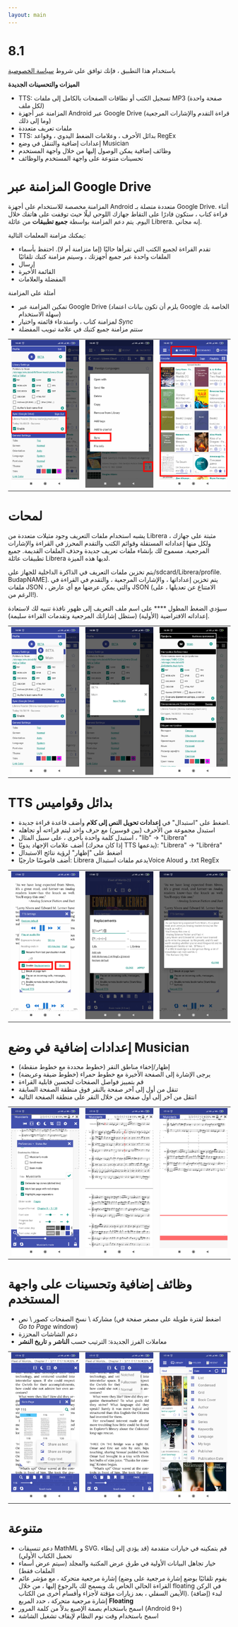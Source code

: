 ```yaml
---
layout: main
---
```


# 8.1

باستخدام هذا التطبيق ، فإنك توافق على شروط [سياسة الخصوصية](/PrivacyPolicy/ar)

**الميزات والتحسينات الجديدة**

* TTS: تسجيل الكتب أو نطاقات الصفحات بالكامل إلى ملفات MP3 (صفحة واحدة لكل ملف)
* المزامنة عبر أجهزة Android عبر Google Drive (قراءة التقدم والإشارات المرجعية وما إلى ذلك)
* ملفات تعريف متعددة
* TTS: بدائل الأحرف ، وعلامات الضغط اليدوي ، وقواعد RegEx
* إعدادات إضافية والتنقل في وضع Musician
* وظائف إضافية يمكن الوصول إليها من خلال واجهة المستخدم
* تحسينات متنوعة على واجهة المستخدم والوظائف

# المزامنة عبر Google Drive

المزامنة مخصصة للاستخدام على أجهزة Android متعددة متصلة بـ Google Drive. أثناء قراءة كتاب ، ستكون قادرًا على التقاط جهازك اللوحي ليلًا حيث توقفت على هاتفك خلال اليوم. يتم دعم المزامنة بواسطة **جميع تطبيقات** من عائلة Librera. إنه مجاني.

يمكنك مزامنة المعلمات التالية:

* تقدم القراءة لجميع الكتب التي تقرأها حاليًا (إما متزامنة أم لا). احتفظ بأسماء الملفات واحدة عبر جميع أجهزتك ، وسيتم مزامنة كتبك تلقائيًا
* إرسال
* القائمة الأخيرة
* المفضلة والعلامات

أمثلة على المزامنة

* تمكين المزامنة عبر Google Drive (يلزم أن تكون بيانات اعتماد Google الخاصة بك سهلة الاستخدام)
* لمزامنة كتاب ، واستدعاء قائمته واختيار _Sync_
* ستتم مزامنة جميع كتبك في علامة تبويب المفضلة

||||
|-|-|-|
|![](1.png)|![](3.png)|![](2.png)|
 
 
# لمحات

يشبه استخدام ملفات التعريف وجود مثيلات متعددة من Librera مثبتة على جهازك ، ولكل منها إعداداته المستقلة وقوائم الكتب والتقدم المحرز في القراءة والإشارات المرجعية. مسموح لك بإنشاء ملفات تعريف جديدة وحذف الملفات القديمة. جميع تطبيقات عائلة Librera لديها هذه الميزة.

يتم تخزين ملفات التعريف في الذاكرة الداخلية للجهاز على/sdcard/Librera/profile. BudapNAME]. يتم تخزين إعداداتها ، والإشارات المرجعية ، والتقدم في القراءة في ملفات JSON ، والتي يمكن عرضها مع أي عارض JSON (الامتناع عن تعديلها ، على الرغم من!).

سيؤدي الضغط المطول **** على اسم ملف التعريف إلى ظهور نافذة تنبيه لك لاستعادة إعداداته الافتراضية (الأولية) (ستظل إشاراتك المرجعية وتقدمات القراءة سليمة).

||||
|-|-|-|
|![](4.png)|![](5.png)|![](6.png)|

# TTS بدائل وقواميس

* اضغط على &quot;استبدال&quot; في **إعدادات تحويل النص إلى كلام** وأضف قاعدة قراءة جديدة.
* استبدل مجموعة من الأحرف (بين قوسين) مع حرف واحد ليتم قراءته أو تجاهله
* استبدل كلمة واحدة بأخرى ، على سبيل المثال ، &quot;lib&quot; -&gt; &quot;Librera&quot;
* أضف علامات الإجهاد يدويًا (إذا كان محرك TTS يدعمها): &quot;Librera&quot; -&gt; &quot;Libréra&quot;
* اضغط على &quot;إظهار&quot; لرؤية نتائج الاستبدال
* أضف قاموسًا خارجيًا: Librera يدعم ملفات استبدالVoice Aloud و .txt RegEx

||||
|-|-|-|
|![](7.png)|![](8.png)|![](9.png)|

# إعدادات إضافية في وضع Musician

* إظهار/إخفاء مناطق النقر (خطوط محددة مع خطوط منقطة)
* يرجى الإشارة إلى الصفحة الأخيرة مع خطوط حمراء (خطوط ضيقة وعريضة)
* قم بتمييز فواصل الصفحات لتحسين قابلية القراءة
* تنقل من أول إلى آخر صفحة بالنقر فوق منطقة الصفحة السابقة
* انتقل من آخر إلى أول صفحة من خلال النقر على منطقة الصفحة التالية

||||
|-|-|-|
|![](10.png)|![](11.png)|![](12.png)|

# وظائف إضافية وتحسينات على واجهة المستخدم

* مشاركة \ نسخ الصفحات كصور \ نص (اضغط لفترة طويلة على مصغر صفحة في _Go to Page_ window)
* دعم الشاشات المحززة
* معاملات الفرز الجديدة: الترتيب حسب **الناشر** و **تاريخ النشر**

||||
|-|-|-|
|![](13.png)|![](14.png)|![](15.png)|

# متنوعة

* دعم تنسيقات MathML و SVG. قم بتمكينه في خيارات متقدمة (قد يؤدي إلى إبطاء تحميل الكتاب الأولي)
* خيار تجاهل البيانات الأولية في طرق عرض المكتبة والمجلد (سيتم عرض أسماء الملفات فقط)
* إشارة مرجعية متحركة ، مع مؤشر عائم (يقوم تلقائيًا بوضع إشارة مرجعية على وضع القراءة الحالي الخاص بك ويسمح لك بالرجوع إليها ، من خلال floating في الركن الأيمن السفلي ، بعد زيارات مؤقتة لأجزاء وأقسام أخرى من الكتاب). لبدء (إضافة) إشارة مرجعية متحركة ، حدد المربع **Floating**
* اسمح باستخدام بصمة الإصبع بدلاً من كلمة المرور (Android 9+)
* اسمح باستخدام وقت نوم النظام لإيقاف تشغيل الشاشة


